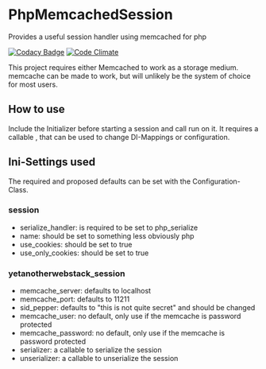 # PhpMemcachedSession
Provides a useful session handler using memcached for php

[![Codacy Badge](https://api.codacy.com/project/badge/Grade/0a0cea977f37463db99d0e2380155511)](https://www.codacy.com/app/Idrinth/PhpMemcachedSession?utm_source=github.com&amp;utm_medium=referral&amp;utm_content=Yet-Another-Web-Stack/Session-PHP-Memcached&amp;utm_campaign=Badge_Grade)
[![Code Climate](https://codeclimate.com/github/Yet-Another-Web-Stack/Session-PHP-Memcached/badges/gpa.svg)](https://codeclimate.com/github/Yet-Another-Web-Stack/Session-PHP-Memcached)

This project requires either Memcached to work as a storage medium. memcache can be made to work, but will unlikely be the system of choice for most users.

## How to use

Include the Initializer before starting a session and call run on it. It requires a callable , that can be used to change DI-Mappings or configuration.

## Ini-Settings used

The required and proposed defaults can be set with the Configuration-Class.

### session
* serialize_handler: is required to be set to php_serialize
* name: should be set to something less obviously php
* use_cookies: should be set to true
* use_only_cookies: should be set to true

### yetanotherwebstack_session
* memcache_server: defaults to localhost
* memcache_port: defaults to 11211
* sid_pepper: defaults to "this is not quite secret" and should be changed
* memcache_user: no default, only use if the memcache is password protected
* memcache_password: no default, only use if the memcache is password protected
* serializer: a callable to serialize the session
* unserializer: a callable to unserialize the session
